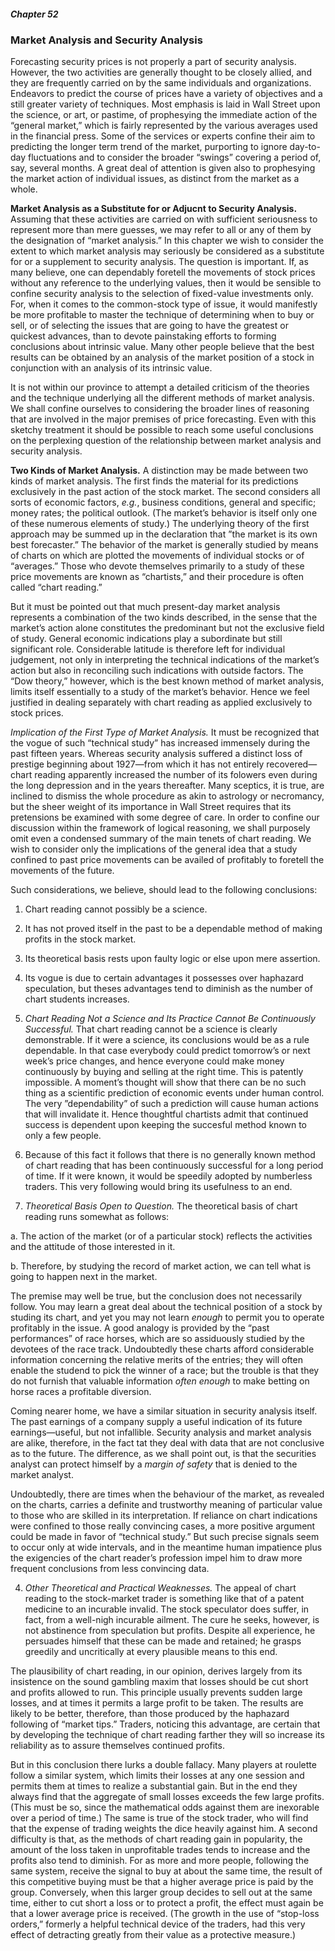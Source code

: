 ##### Chapter 52

### Market Analysis and Security Analysis

Forecasting security prices is not properly a part of security analysis. However, the two activities are generally thought to be closely allied, and they are frequently carried on by the same individuals and organizations. Endeavors to predict the course of prices have a variety of objectives and a still greater variety of techniques. Most emphasis is laid in Wall Street upon the science, or art, or pastime, of prophesying the immediate action of the “general market,” which is fairly represented by the various averages used in the financial press. Some of the services or experts confine their aim to predicting the longer term trend of the market, purporting to ignore day-to-day fluctuations and to consider the broader “swings” covering a period of, say, several months. A great deal of attention is given also to prophesying the market action of individual issues, as distinct from the market as a whole.

**Market Analysis as a Substitute for or Adjucnt to Security Analysis.** Assuming that these activities are carried on with sufficient seriousness to represent more than mere guesses, we may refer to all or any of them by the designation of “market analysis.” In this chapter we wish to consider the extent to which market analysis may seriously be considered as a substitute for or a supplement to security analysis. The question is important. If, as many believe, one can dependably foretell the movements of stock prices without any reference to the underlying values, then it would be sensible to confine security analysis to the selection of fixed-value investments only. For, when it comes to the common-stock type of issue, it would manifestly be more profitable to master the technique of determining when to buy or sell, or of selecting the issues that are going to have the greatest or quickest advances, than to devote painstaking efforts to forming conclusions about intrinsic value. Many other people believe that the best results can be obtained by an analysis of the market position of a stock in conjunction with an analysis of its intrinsic value.

It is not within our province to attempt a detailed criticism of the theories and the technique underlying all the different methods of market analysis. We shall confine ourselves to considering the broader lines of reasoning that are involved in the major premises of price forecasting. Even with this sketchy treatment it should be possible to reach some useful conclusions on the perplexing question of the relationship between market analysis and security analysis.

**Two Kinds of Market Analysis.** A distinction may be made between two kinds of market analysis. The first finds the material for its predictions exclusively in the past action of the stock market. The second considers all sorts of economic factors, *e.g.*, business conditions, general and specific; money rates; the political outlook. (The market’s behavior is itself only one of these numerous elements of study.) The underlying theory of the first approach may be summed up in the declaration that ”the market is its own best forecaster.” The behavior of the market is generally studied by means of charts on which are plotted the movements of individual stocks or of “averages.” Those who devote themselves primarily to a study of these price movements are known as “chartists,” and their procedure is often called “chart reading.”

But it must be pointed out that much present-day market analysis represents a combination of the two kinds described, in the sense that the market’s action alone constitutes the predominant but not the exclusive field of study. General economic indications play a subordinate but still significant role. Considerable latitude is therefore left for individual judgement, not only in interpreting the technical indications of the market’s action but also in reconciling such indications with outside factors. The “Dow theory,” however, which is the best known method of market analysis, limits itself essentially to a study of the market’s behavior. Hence we feel justified in dealing separately with chart reading as applied exclusively to stock prices.

*Implication of the First Type of Market Analysis.* It must be recognized that the vogue of such “technical study” has increased immensely during the past fifteen years. Whereas security analysis suffered a distinct loss of prestige beginning about 1927—from which it has not entirely recovered—chart reading apparently increased the number of its folowers even during the long depression and in the years thereafter. Many sceptics, it is true, are inclined to dismiss the whole procedure as akin to astrology or necromancy, but the sheer weight of its importance in Wall Street requires that its pretensions be examined with some degree of care. In order to confine our discussion within the framework of logical reasoning, we shall purposely omit even a condensed summary of the main tenets of chart reading. We wish to consider only the implications of the general idea that a study confined to past price movements can be availed of profitably to foretell the movements of the future.

Such considerations, we believe, should lead to the following conclusions:

1. Chart reading cannot possibly be a science.
2. It has not proved itself in the past to be a dependable method of making profits in the stock market.
3. Its theoretical basis rests upon faulty logic or else upon mere assertion.
4. Its vogue is due to certain advantages it possesses over haphazard speculation, but theses advantages tend to diminish as the number of chart students increases.

1. *Chart Reading Not a Science and Its Practice Cannot Be Continuously Successful.* That chart reading cannot be a science is clearly demonstrable. If it were a science, its conclusions would be as a rule dependable. In that case everybody could predict tomorrow’s or next week’s price changes, and hence everyone could make money continuously by buying and selling at the right time. This is patently impossible. A moment’s thought will show that there can be no such thing as a scientific prediction of economic events under human control. The very ”dependability” of such a prediction will cause human actions that will invalidate it. Hence thoughtful chartists admit that continued success is dependent upon keeping the succesful method known to only a few people.

2. Because of this fact it follows that there is no generally known method of chart reading that has been continuously successful for a long period of time. If it were known, it would be speedily adopted by numberless traders. This very following would bring its usefulness to an end.

3. *Theoretical Basis Open to Question.* The theoretical basis of chart reading runs somewhat as follows:

a. The action of the market (or of a particular stock) reflects the activities and the attitude of those interested in it.

b. Therefore, by studying the record of market action, we can tell what is going to happen next in the market.

The premise may well be true, but the conclusion does not necessarily follow. You may learn a great deal about the technical position of a stock by studing its chart, and yet you may not learn *enough* to permit you to operate profitably in the issue. A good analogy is provided by the “past performances” of race horses, which are so assiduously studied by the devotees of the race track. Undoubtedly these charts afford considerable information concerning the relative merits of the entries; they will often enable the studend to pick the winner of a race; but the trouble is that they do not furnish that valuable information *often enough* to make betting on horse races a profitable diversion.

Coming nearer home, we have a similar situation in security analysis itself. The past earnings of a company supply a useful indication of its future earnings—useful, but not infallible. Security analysis and market analysis are alike, therefore, in the fact tat they deal with data that are not conclusive as to the future. The difference, as we shall point out, is that the securities analyst can protect himself by a *margin of safety* that is denied to the market analyst.

Undoubtedly, there are times when the behaviour of the market, as revealed on the charts, carries a definite and trustworthy meaning of particular value to those who are skilled in its interpretation. If reliance on chart indications were confined to those really convincing cases, a more positive argument could be made in favor of “technical study.” But such precise signals seem to occur only at wide intervals, and in the meantime human impatience plus the exigencies of the chart reader’s profession impel him to draw more frequent conclusions from less convincing data.

4. *Other Theoretical and Practical Weaknesses.* The appeal of chart reading to the stock-market trader is something like that of a patent medicine to an incurable invalid. The stock speculator does suffer, in fact, from a well-nigh incurable ailment. The cure he seeks, however, is not abstinence from speculation but profits. Despite all experience, he persuades himself that these can be made and retained; he grasps greedily and uncritically at every plausible means to this end.

The plausibility of chart reading, in our opinion, derives largely from its insistence on the sound gambling maxim that losses should be cut short and profits allowed to run. This principle usually prevents sudden large losses, and at times it permits a large profit to be taken. The results are likely to be better, therefore, than those produced by the haphazard following of “market tips.” Traders, noticing this advantage, are certain that by developing the technique of chart reading farther they will so increase its reliability as to assure themselves continued profits.

But in this conclusion there lurks a double fallacy. Many players at roulette follow a similar system, which limits their losses at any one session and permits them at times to realize a substantial gain. But in the end they always find that the aggregate of small losses exceeds the few large profits. (This must be so, since the mathematical odds against them are inexorable over a period of time.) The same is true of the stock trader, who will find that the expense of trading weights the dice heavily against him. A second difficulty is that, as the methods of chart reading gain in popularity, the amount of the loss taken in unprofitable trades tends to increase and the profits also tend to diminish. For as more and more people, following the same system, receive the signal to buy at about the same time, the result of this competitive buying must be that a higher average price is paid by the group. Conversely, when this larger group decides to sell out at the same time, either to cut short a loss or to protect a profit, the effect must again be that a lower average price is received. (The growth in the use of “stop-loss orders,” formerly a helpful technical device of the traders, had this very effect of detracting greatly from their value as a protective measure.)
